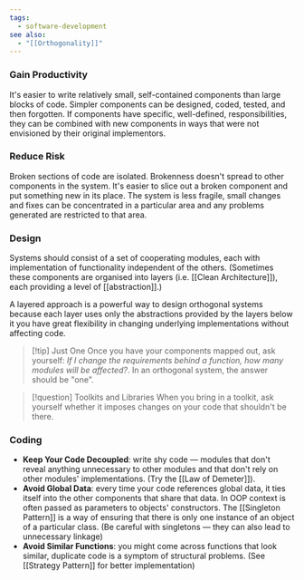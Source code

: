 ```yaml
---
tags:
  - software-development
see also:
  - "[[Orthogonality]]"
---
```

### Gain Productivity

It's easier to write relatively small, self-contained components than large blocks of code. Simpler components can be designed, coded, tested, and then forgotten.
If components have specific, well-defined, responsibilities, they can be combined with new components in ways that were not envisioned by their original implementors.

### Reduce Risk

Broken sections of code are isolated. Brokenness doesn't spread to other components in the system.
It's easier to slice out a broken component and put something new in its place.
The system is less fragile, small changes and fixes can be concentrated in a particular area and any problems generated are restricted to that area.

### Design

Systems should consist of a set of cooperating modules, each with implementation of functionality independent of the others. (Sometimes these components are organised into layers (i.e. [[Clean Architecture]]), each providing a level of [[abstraction]].)

A layered approach is a powerful way to design orthogonal systems because each layer uses only the abstractions provided by the layers below it you have great flexibility in changing underlying implementations without affecting code.

> [!tip] Just One
> Once you have your components mapped out, ask yourself: _If I change the requirements behind a function, how many modules will be affected?_. In an orthogonal system, the answer should be "one".

> [!question] Toolkits and Libraries
> When you bring in a toolkit, ask yourself whether it imposes changes on your code that shouldn't be there.

### Coding

- **Keep Your Code Decoupled**: write shy code — modules that don't reveal anything unnecessary to other modules and that don't rely on other modules' implementations. (Try the [[Law of Demeter]]).
- **Avoid Global Data**: every time your code references global data, it ties itself into the other components that share that data. In OOP context is often passed as parameters to objects' constructors. The [[Singleton Pattern]] is a way of ensuring that there is only one instance of an object of a particular class. (Be careful with singletons — they can also lead to unnecessary linkage)
- **Avoid Similar Functions**: you might come across functions that look similar, duplicate code is a symptom of structural problems. (See [[Strategy Pattern]] for better implementation)
